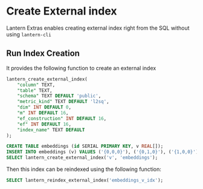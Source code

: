 # Create External index

Lantern Extras enables creating external index right from the SQL without using `lantern-cli`

## Run Index Creation

It provides the following function to create an external index

```sql
lantern_create_external_index(
	"column" TEXT,
	"table" TEXT,
	"schema" TEXT DEFAULT 'public',
	"metric_kind" TEXT DEFAULT 'l2sq',
	"dim" INT DEFAULT 0,
	"m" INT DEFAULT 16,
	"ef_construction" INT DEFAULT 16,
	"ef" INT DEFAULT 16,
	"index_name" TEXT DEFAULT
);
```

```sql
CREATE TABLE embeddings (id SERIAL PRIMARY KEY, v REAL[]);
INSERT INTO embeddings (v) VALUES ('{0,0,0}'), ('{0,1,0}'), ('{1,0,0}');
SELECT lantern_create_external_index('v', 'embeddings');
```

Then this index can be reindexed using the following function:

```sql
SELECT lantern_reindex_external_index('embeddings_v_idx');
```
